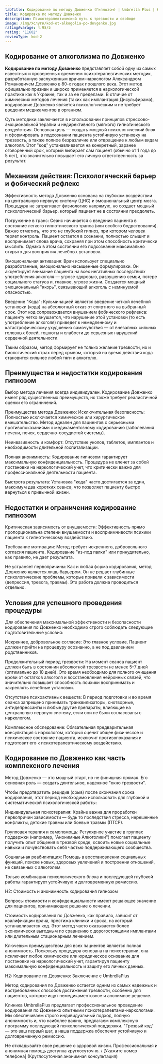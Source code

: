 ```yaml
---
tabTitle: Кодирование по методу Довженко (Гипнозом) | Umbrella Plus | От 14999 грн
title: Кодировка по методу Довженко
description: Психотерапевтический путь к трезвости и свободе
image: /img/Услуги/kod-ot-alkogolia-po-dovgenko.jpg
ratingAvarage: 4.98/5
rating: '11602'
reviewType: kod-2
---
```


## Кодирование от алкоголизма по Довженко

**Кодирование по методу Довженко** представляет собой одну из самых известных и проверенных временем психотерапевтических методик, разработанную заслуженным врачом-наркологом Александром Романовичем Довженко в 80-х годах прошлого века. Этот метод официально признан и широко применяется в наркологической практике как в Украине, так и за ее пределами. В отличие от химических методов лечения (таких как имплантация Дисульфирама), кодирование Довженко является психологическим и не требует введения медикаментов в организм.

Суть методики заключается в использовании принципов стрессово-эмоциональной терапии и недирективного (мягкого) гипнотического воздействия. Основная цель — создать мощный психологический блок и сформировать в подсознании пациента устойчивую установку на трезвость, а также полное безразличие или отвращение к любым видам алкоголя. Этот "код" устанавливается на конкретный, заранее оговоренный срок, который выбирает сам пациент (обычно от 1 года до 5 лет), что значительно повышает его личную ответственность за результат.

## Механизм действия: Психологический барьер и фобический рефлекс

Эффективность метода Довженко основана на глубоком воздействии на центральную нервную систему (ЦНС) и эмоциональный центр мозга. Процедура не затрагивает физиологию напрямую, но создает мощный психологический барьер, который пациент не в состоянии преодолеть.

Погружение в транс: Сеанс начинается с введения пациента в состояние легкого гипнотического транса (или особого бодрствования). Важно отметить, что это не глубокий гипноз, при котором человек теряет контроль. Пациент остается в сознании, полностью слышит и воспринимает слова врача, сохраняя при этом способность критически мыслить. Однако в этом состоянии его подсознание максимально открыто для восприятия лечебных установок.

Эмоциональная активация: Врач использует специально разработанные, эмоционально насыщенные формулировки. Он акцентирует внимание пациента на всех негативных последствиях употребления алкоголя — угрозе здоровью, разрушению семьи, потере социального статуса и, главное, угрозе жизни. Создается мощный эмоциональный "якорь", связывающий алкоголь с неминуемой опасностью.

Введение "Кода": Кульминацией является введение четкой лечебной установки (кода) на абсолютный отказ от спиртного на выбранный срок. Этот код сопровождается внушением фобического рефлекса: пациенту четко внушается, что нарушение этой установки (то есть употребление алкоголя) приведет к немедленному и катастрофическому ухудшению самочувствия — от внезапных сильных головных болей, тошноты и слабости до серьезных нарушений сердечной деятельности.

Таким образом, метод формирует не только желание трезвости, но и биологический страх перед срывом, который на время действия кода становится сильнее любой тяги к алкоголю.

## Преимущества и недостатки кодирования гипнозом

Выбор метода лечения всегда индивидуален. Кодирование Довженко имеет ряд существенных преимуществ, но также требует реалистичной оценки его ограничений.

Преимущества метода Довженко: Исключительная безопасность: Полностью исключается химическое или хирургическое вмешательство. Метод идеален для пациентов с серьезными противопоказаниями к медикаментозному кодированию (заболевания печени, почек, сердечно-сосудистой системы).

Неинвазивность и комфорт: Отсутствие уколов, таблеток, имплантов и необходимости длительной госпитализации.

Полная анонимность: Кодирование гипнозом гарантирует максимальную конфиденциальность. Процедура не влечет за собой постановки на наркологический учет, что критически важно для профессиональной деятельности пациента.

Быстрота результата: Установка "кода" часто достигается за один, максимум два коротких сеанса, что позволяет пациенту быстро вернуться к привычной жизни.

## Недостатки и ограничения кодирование гипнозом

Критическая зависимость от внушаемости: Эффективность прямо пропорциональна степени внушаемости и восприимчивости психики пациента к гипнотическому воздействию.

Требование мотивации: Метод требует искреннего, добровольного согласия пациента. Кодирование "из-под палки" или принудительно, как правило, не дает результата.

Не устраняет первопричины: Как и любая форма кодирования, метод Довженко является лишь барьером. Он не решает глубинные психологические проблемы, которые привели к зависимости (депрессия, тревога, травмы). Эта работа должна проводиться отдельно.

## Условия для успешного проведения процедуры

Для обеспечения максимальной эффективности и безопасности кодирования по Довженко необходимо строго соблюдать следующие подготовительные условия:

Искреннее, добровольное согласие: Это главное условие. Пациент должен прийти на процедуру осознанно, а не под давлением родственников.

Продолжительный период трезвости: На момент сеанса пациент должен быть в состоянии абсолютной трезвости не менее 5–7 дней (оптимально до 10 дней). Это время необходимо для полного очищения крови от остатков алкоголя и восстановления нейронных связей, что значительно повышает способность психики воспринимать и закреплять лечебные установки.

Отсутствие психоактивных веществ: В период подготовки и во время сеанса запрещено принимать транквилизаторы, снотворные, антидепрессанты и любые другие препараты, влияющие на центральную нервную систему, если они не были согласованы с наркологом.

Комплексное обследование: Обязательная предварительная консультация с наркологом, который оценит общее физическое и психическое состояние пациента, исключит противопоказания и подготовит его к психотерапевтическому воздействию.

## Кодирование по Довженко как часть комплексного лечения

Метод Довженко — это мощный старт, но не финишная прямая. Его основная роль — создать длительное, надежное "окно трезвости".

Чтобы предотвратить рецидив (срыв) после окончания срока кодирования, этот период необходимо использовать для глубокой и систематической психологической работы:

Индивидуальная психотерапия: Крайне важна для проработки первопричин зависимости — будь то последствия стресса, нерешенные конфликты, детские травмы или боевые травмы (ПТСР).

Групповая терапия и самопомощь: Регулярное участие в группах поддержки (например, "Анонимные Алкоголики") помогает пациенту получить опыт общения в трезвой среде, освоить новые социальные навыки и почувствовать себя частью поддерживающего сообщества.

Социальная реабилитация: Помощь в восстановлении социальных функций, поиске новых, здоровых увлечений и построении отношений, не связанных с алкоголем.

Только комбинация психологического блока и последующей глубокой работы гарантирует устойчивую и долговременную ремиссию.

H2: Стоимость и анонимность кодирования гипнозом

Вопросы стоимости и конфиденциальности имеют решающее значение для пациентов, принимающих решение о лечении.

Стоимость кодирования по Довженко, как правило, зависит от квалификации врача, престижа клиники и срока, на который устанавливается код. Этот метод часто оказывается более экономически выгодным по сравнению с дорогостоящими имплантами или длительным стационарным лечением.

Ключевым преимуществом для всех пациентов является полная анонимность. Поскольку процедура основана на психотерапии, она исключает любое химическое или юридическое основание для постановки на наркологический учет, гарантируя пациенту максимальную конфиденциальность и защиту его личных данных.

H2: Кодирование по Довженко: Заключение с UmbrellaPlus

Метод кодирования по Довженко остается одним из самых надежных и востребованных способов достижения трезвости, особенно для пациентов, которые ищут немедикаментозное и анонимное решение.

Клиника UmbrellaPlus предлагает профессиональное проведение кодирования по Довженко опытными психотерапевтами-наркологами. Мы обеспечиваем строго индивидуальный подход, полную анонимность и, что наиболее важно, предлагаем комплексную программу последующей психологической поддержки. "Трезвый код" — это ваш первый шаг, а наша поддержка обеспечит устойчивую и долговременную ремиссию.

Не откладывайте свое решение о здоровой жизни. Профессиональная и анонимная помощь доступна круглосуточно. 📞 \[Укажите номер телефона] (Круглосуточная анонимная консультация)
